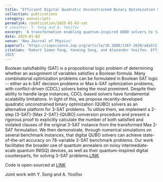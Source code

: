 ```yaml
---
title: "Efficient Digital Quadratic Unconstrained Binary Optimization Solvers for SAT Problems"
collection: publications
category: manuscripts
permalink: /publication/2025-01-03-sat
# coauthor: Y. Song and A. Yosifov
excerpt: 'A transformation enabling quantum-inspired QUBO solvers to tackle 3-SAT problems.'
date: 2025-01-03
venue: 'New Journal of Physics'
paperurl: 'https://iopscience.iop.org/article/10.1088/1367-2630/ada572'
citation: 'Robert Simon Fong, Yanming Song, and Alexander Yosifov. Efficient digital quadratic unconstrained binary optimization solvers for sat problems. New Journal of Physics, 27(1):013027, Jan
2025'
---
```


Boolean satisfiability (SAT) is a propositional logic problem of determining whether an assignment of variables satisfies a Boolean formula. Many combinatorial optimization problems can be formulated in Boolean SAT logic -- either as k-SAT decision problems or Max k-SAT optimization problems, with conflict-driven (CDCL) solvers being the most prominent. Despite their ability to handle large instances, CDCL-based solvers have fundamental scalability limitations. In light of this, we propose recently-developed quadratic unconstrained binary optimization (QUBO) solvers as an alternative platform for 3-SAT problems. To utilize them, we implement a 2-step [3-SAT]-[Max 2-SAT]-[QUBO] conversion procedure and present a rigorous proof to explicitly calculate the number of both satisfied and violated clauses of the original 3-SAT instance from the transformed Max 2-SAT formulation. We then demonstrate, through numerical simulations on several benchmark instances, that digital QUBO solvers can achieve state-of-the-art accuracy on 78-variable 3-SAT benchmark problems. Our work facilitates the broader use of quantum annealers on noisy intermediate-scale quantum (NISQ) devices, as well as their quantum-inspired digital counterparts, for solving 3-SAT problems.[LINK](https://iopscience.iop.org/article/10.1088/1367-2630/ada572)

Code is open-sourced at [LINK](https://github.com/yanming-song/qubo-3sat)

Joint work with Y. Song and A. Yosifov